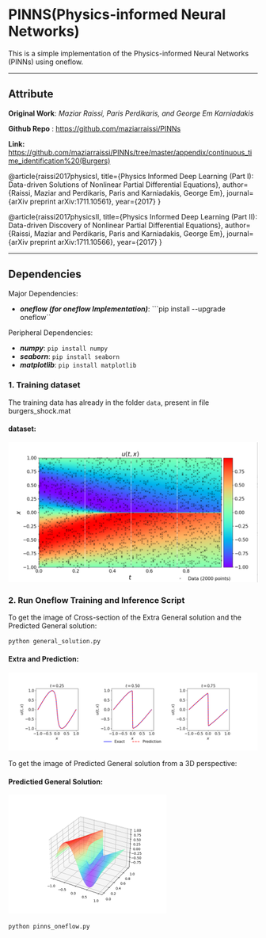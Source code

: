 # PINNS(Physics-informed Neural Networks)
This is a simple implementation of the Physics-informed Neural Networks (PINNs) using oneflow.


-------------------------------------------
## Attribute

**Original Work**: *Maziar Raissi, Paris Perdikaris, and George Em Karniadakis*

**Github Repo** : https://github.com/maziarraissi/PINNs

**Link:** https://github.com/maziarraissi/PINNs/tree/master/appendix/continuous_time_identification%20(Burgers)

@article{raissi2017physicsI,
  title={Physics Informed Deep Learning (Part I): Data-driven Solutions of Nonlinear Partial Differential Equations},
  author={Raissi, Maziar and Perdikaris, Paris and Karniadakis, George Em},
  journal={arXiv preprint arXiv:1711.10561},
  year={2017}
}

@article{raissi2017physicsII,
  title={Physics Informed Deep Learning (Part II): Data-driven Discovery of Nonlinear Partial Differential Equations},
  author={Raissi, Maziar and Perdikaris, Paris and Karniadakis, George Em},
  journal={arXiv preprint arXiv:1711.10566},
  year={2017}
}

-------------------------------------------

## Dependencies

Major Dependencies:

 - ***oneflow (for oneflow Implementation)***: ```pip install --upgrade oneflow``

Peripheral Dependencies:
 
 - ***numpy***: ```pip install numpy```
 - ***seaborn***: ```pip install seaborn```
 - ***matplotlib***: ```pip install matplotlib```



### 1. Training dataset

The training data has already in the folder `data`, present in file burgers_shock.mat

#### dataset:

<img src="./src/data_distribution.png" alt="图片alt" title="图片title" style="zoom:50%;" >


### 2. Run Oneflow Training and Inference Script

To get the image of Cross-section of the Extra General solution and the Predicted General solution:

```
python general_solution.py
```

#### Extra and Prediction:

<img src="./src/extra_prediction.png" alt="图片alt" title="图片title" style="zoom:50%;" >

To get the image of Predicted General solution from a 3D perspective:

#### Predictied General Solution:

<img src="./src/general_solution.png" alt="图片alt" title="图片title" style="zoom:50%;" >

```
python pinns_oneflow.py
```
